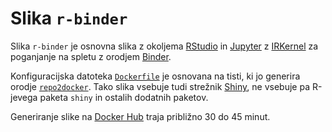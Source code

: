 # Slika `r-binder`

Slika `r-binder` je osnovna slika z okoljema [RStudio](http://jupyter.org/)
in [Jupyter](http://jupyter.org/) z [IRKernel](http://jupyter.org/)
za poganjanje na spletu z orodjem [Binder](https://mybinder.org/).

Konfiguracijska datoteka [`Dockerfile`](Dockerfile) je osnovana na tisti,
ki jo generira orodje [`repo2docker`](https://github.com/jupyter/repo2docker).
Tako slika vsebuje tudi strežnik [Shiny](https://shiny.rstudio.com/),
ne vsebuje pa R-jevega paketa `shiny` in ostalih dodatnih paketov.

Generiranje slike na [Docker Hub](https://hub.docker.com/) traja približno 30 do 45 minut.
